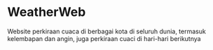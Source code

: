 # WeatherWeb
Website perkiraan cuaca di berbagai kota di seluruh dunia, termasuk kelembapan dan angin, juga perkiraan cuaci di hari-hari berikutnya
